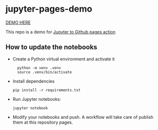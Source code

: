 # jupyter-pages-demo

[DEMO HERE](https://victor-public.github.io/jupyter-pages-demo/)

This repo is a demo for [Jupyter to Github pages action](https://github.com/marketplace/actions/convert-jupyter-notebooks-to-github-pages)

## How to update the notebooks

- Create a Python virtual environment and activate it
  ```
    python -m venv .venv
    source .venv/bin/activate
  ```
- Install dependencies

  `pip install -r requirements.txt`

- Run Jupyter notebooks:

  `jupyter notebook`

- Modify your notebooks and push. A workflow will take care of publish them at this repository pages.
